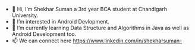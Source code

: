 - 👋 Hi, I’m Shekhar Suman a 3rd year BCA student at Chandigarh University.
- 👀 I’m interested in Android Devlopment.
- 🌱 I’m currently learning Data Structure and Algorithms in Java as well as Android Development too.
- 📫 We can connect here https://www.linkedin.com/in/shekharsuman- 

<!---
shekhar-git1/shekhar-git1 is a ✨ special ✨ repository because its `README.md` (this file) appears on your GitHub profile.
You can click the Preview link to take a look at your changes.
--->
